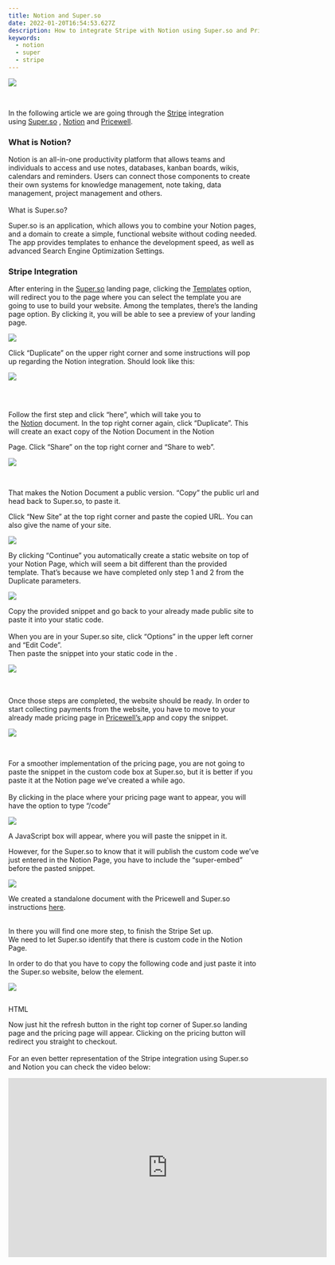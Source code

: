 ```yaml
---
title: Notion and Super.so
date: 2022-01-20T16:54:53.627Z
description: How to integrate Stripe with Notion using Super.so and PriceWell
keywords:
  - notion
  - super
  - stripe
---
```

[![](https://s3-eu-central-1.amazonaws.com/euc-cdn.freshdesk.com/data/helpdesk/attachments/production/80026135579/original/0YoAHlmq4OxNCfFxVZMIcDEVCtS4-UgjvA.png?1627292482)](https://s3-eu-central-1.amazonaws.com/euc-cdn.freshdesk.com/data/helpdesk/attachments/production/80026135579/original/0YoAHlmq4OxNCfFxVZMIcDEVCtS4-UgjvA.png?1627292482)



    

In the following article we are going through the [Stripe](https://stripe.com/) integration using [Super.so](https://super.so/) , [Notion](https://www.notion.so/) and [Pricewell](https://www.pricewell.com/).

### What is Notion?    

Notion is an all-in-one productivity platform that allows teams and individuals to access and use notes, databases, kanban boards, wikis, calendars and reminders. Users can connect those components to create their own systems for knowledge management, note taking, data management, project management and others. \
\
What is Super.so?    

Super.so is an application, which allows you to combine your Notion pages, and a domain to create a simple, functional website without coding needed. The app provides templates to enhance the development speed, as well as advanced Search Engine Optimization Settings. 



### Stripe Integration     

After entering in the [Super.so](http://super.so/) landing page, clicking the [Templates](https://super.so/market) option, will redirect you to the page where you can select the template you are going to use to build your website.  Among the templates, there’s the landing page option. By clicking it, you will be able to see a preview of your landing page.   

[![](https://s3-eu-central-1.amazonaws.com/euc-cdn.freshdesk.com/data/helpdesk/attachments/production/80026136853/original/jc492g6lOJyLawtmA5y030Tp262oTHTLoA.png?1627292655)](https://s3-eu-central-1.amazonaws.com/euc-cdn.freshdesk.com/data/helpdesk/attachments/production/80026136853/original/jc492g6lOJyLawtmA5y030Tp262oTHTLoA.png?1627292655)

  Click “Duplicate” on the upper right corner and some instructions will pop up regarding the Notion integration. Should look like this: 

[![](https://s3-eu-central-1.amazonaws.com/euc-cdn.freshdesk.com/data/helpdesk/attachments/production/80026136834/original/g-qJfIod8hZiNK2ZekgI_2Glg10bbpmVaQ.png?1627292653)](https://s3-eu-central-1.amazonaws.com/euc-cdn.freshdesk.com/data/helpdesk/attachments/production/80026136834/original/g-qJfIod8hZiNK2ZekgI_2Glg10bbpmVaQ.png?1627292653)

###      

Follow the first step and click “here”, which will take you to the [Notion](https://www.notion.so/) document. In the top right corner again, click “Duplicate”. This will create an exact copy of the Notion Document in the Notion 

Page. Click “Share” on the top right corner and “Share to web”. 

[![](https://s3-eu-central-1.amazonaws.com/euc-cdn.freshdesk.com/data/helpdesk/attachments/production/80026136916/original/WQq6ANgHxrp8baufyObU-vDS_rxLJZ3KJg.png?1627292666)](https://s3-eu-central-1.amazonaws.com/euc-cdn.freshdesk.com/data/helpdesk/attachments/production/80026136916/original/WQq6ANgHxrp8baufyObU-vDS_rxLJZ3KJg.png?1627292666)

    

That makes the Notion Document a public version. “Copy” the public url and head back to Super.so, to paste it. 

Click “New Site” at the top right corner and paste the copied URL. You can also give the name of your site. 



[![](https://s3-eu-central-1.amazonaws.com/euc-cdn.freshdesk.com/data/helpdesk/attachments/production/80026136857/original/SXtBQgu60plXD-XZVDey2kcZso3SQM4oPQ.png?1627292656)](https://s3-eu-central-1.amazonaws.com/euc-cdn.freshdesk.com/data/helpdesk/attachments/production/80026136857/original/SXtBQgu60plXD-XZVDey2kcZso3SQM4oPQ.png?1627292656)

By clicking “Continue” you automatically create a static website on top of your Notion Page, which will seem a bit different than the provided template. That’s because we have completed only step 1 and 2 from the Duplicate parameters. 



[![](https://s3-eu-central-1.amazonaws.com/euc-cdn.freshdesk.com/data/helpdesk/attachments/production/80026136888/original/AloVQ-TbtRj2L9v0DLUdRoMH8Fjn9Wvc8w.png?1627292662)](https://s3-eu-central-1.amazonaws.com/euc-cdn.freshdesk.com/data/helpdesk/attachments/production/80026136888/original/AloVQ-TbtRj2L9v0DLUdRoMH8Fjn9Wvc8w.png?1627292662)



Copy the provided snippet and go back to your already made public site to paste it into your static code.\
\
When you are in your Super.so site, click “Options” in the upper left corner and “Edit Code”.\
Then paste the snippet into your static code in the <head>. 



[![](https://s3-eu-central-1.amazonaws.com/euc-cdn.freshdesk.com/data/helpdesk/attachments/production/80026136901/original/FcNGZkZ8Evrv6Z_kbUPZiZObsV3uTMTH_A.png?1627292665)](https://s3-eu-central-1.amazonaws.com/euc-cdn.freshdesk.com/data/helpdesk/attachments/production/80026136901/original/FcNGZkZ8Evrv6Z_kbUPZiZObsV3uTMTH_A.png?1627292665)

\
\
Once those steps are completed, the website should be ready. In order to start collecting payments from the website, you have to move to your already made pricing page in [Pricewell’s ](https://app.pricewell.io/login)app and copy the snippet.



[![](https://s3-eu-central-1.amazonaws.com/euc-cdn.freshdesk.com/data/helpdesk/attachments/production/80026136908/original/HP_VssWOlCsBFRVYAqZvdNM6n3DpXF4nIg.png?1627292666)](https://s3-eu-central-1.amazonaws.com/euc-cdn.freshdesk.com/data/helpdesk/attachments/production/80026136908/original/HP_VssWOlCsBFRVYAqZvdNM6n3DpXF4nIg.png?1627292666)

 

For a smoother implementation of the pricing page, you are not going to paste the snippet in the custom code box at Super.so, but it is better if you paste it at the Notion page we’ve created a while ago.\
\
By clicking in the place where your pricing page want to appear, you will have the option to type “/code”



[![](https://s3-eu-central-1.amazonaws.com/euc-cdn.freshdesk.com/data/helpdesk/attachments/production/80026136898/original/I8cglpbBzQt4wKvEyjZxVFDcPUUh2Ocbzg.png?1627292664)](https://s3-eu-central-1.amazonaws.com/euc-cdn.freshdesk.com/data/helpdesk/attachments/production/80026136898/original/I8cglpbBzQt4wKvEyjZxVFDcPUUh2Ocbzg.png?1627292664)

A JavaScript box will appear, where you will paste the snippet in it.

However, for the Super.so to know that it will publish the custom code we’ve just entered in the Notion Page, you have to include the “super-embed” before the pasted snippet. 

[![](https://s3-eu-central-1.amazonaws.com/euc-cdn.freshdesk.com/data/helpdesk/attachments/production/80026136917/original/nEIh2aNqHB8ZVagV0w1pKppJiHns-EpB2g.png?1627292666)](https://s3-eu-central-1.amazonaws.com/euc-cdn.freshdesk.com/data/helpdesk/attachments/production/80026136917/original/nEIh2aNqHB8ZVagV0w1pKppJiHns-EpB2g.png?1627292666)

We created a standalone document with the Pricewell and Super.so instructions [here](https://pricewell-integration.super.site/).

\
In there you will find one more step, to finish the Stripe Set up.\
We need to let Super.so identify that there is custom code in the Notion Page.

In order to do that you have to copy the following code and just paste it into the Super.so website, below the <head> element. 



[![](https://s3-eu-central-1.amazonaws.com/euc-cdn.freshdesk.com/data/helpdesk/attachments/production/80026136903/original/vKnN1cyq7iQdA1M6XKLN-YlQK3UmSrwhGA.png?1627292665)](https://s3-eu-central-1.amazonaws.com/euc-cdn.freshdesk.com/data/helpdesk/attachments/production/80026136903/original/vKnN1cyq7iQdA1M6XKLN-YlQK3UmSrwhGA.png?1627292665)

```html

```

HTML

Now just hit the refresh button in the right top corner of Super.so landing page and the pricing page will appear. Clicking on the pricing button will redirect you straight to checkout.\
\
For an even better representation of the Stripe integration using Super.so and Notion you can check the video below:

<iframe width="640" height="360" src="https://www.youtube.com/embed/fHegVwD5oa8?&amp;wmode=opaque" frameborder="0" allowfullscreen="" class="fr-draggable" sandbox="allow-scripts allow-forms allow-same-origin allow-presentation"></iframe>
